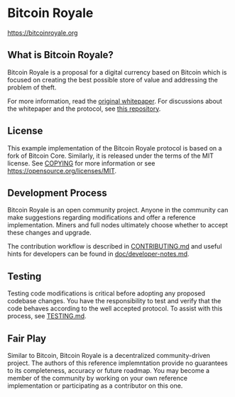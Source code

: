 Bitcoin Royale
==============

https://bitcoinroyale.org

What is Bitcoin Royale?
-----------------------

Bitcoin Royale is a proposal for a digital currency based on Bitcoin which is focused on creating the best possible store of value and addressing the problem of theft.

For more information, read the [original whitepaper](https://bitcoinroyale.org/bitcoinroyale.pdf). For discussions about the whitepaper and the protocol, see [this repository](https://github.com/bitcoinroyale/whitepaper).

License
-------

This example implementation of the Bitcoin Royale protocol is based on a fork of Bitcoin Core. Similarly, it is released under the terms of the MIT license. See [COPYING](COPYING) for more information or see https://opensource.org/licenses/MIT.

Development Process
-------------------

Bitcoin Royale is an open community project. Anyone in the community can make suggestions regarding modifications and offer a reference implementation. Miners and full nodes ultimately choose whether to accept these changes and upgrade.

The contribution workflow is described in [CONTRIBUTING.md](CONTRIBUTING.md) and useful hints for developers can be found in [doc/developer-notes.md](doc/developer-notes.md).

Testing
-------

Testing code modifications is critical before adopting any proposed codebase changes. You have the responsibility to test and verify that the code behaves according to the well accepted protocol. To assist with this process, see [TESTING.md](TESTING.md).

Fair Play
---------

Similar to Bitcoin, Bitcoin Royale is a decentralized community-driven project. The authors of this reference implemntation provide no guarantees to its completeness, accuracy or future roadmap. You may become a member of the community by working on your own reference implementation or participating as a contributor on this one.